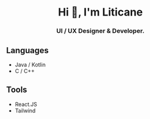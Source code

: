 <h1 align="center">Hi 👋, I'm Liticane</h1>
<h3 align="center">UI / UX Designer & Developer.</h3>

## Languages
- Java / Kotlin
- C / C++

## Tools
- React.JS
- Tailwind
